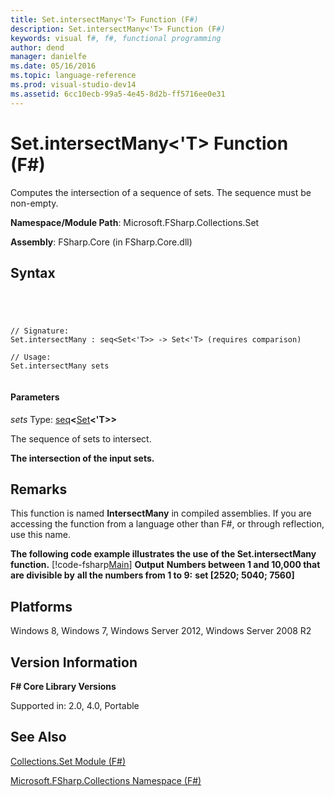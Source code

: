 ```yaml
---
title: Set.intersectMany<'T> Function (F#)
description: Set.intersectMany<'T> Function (F#)
keywords: visual f#, f#, functional programming
author: dend
manager: danielfe
ms.date: 05/16/2016
ms.topic: language-reference
ms.prod: visual-studio-dev14
ms.assetid: 6cc10ecb-99a5-4e45-8d2b-ff5716ee0e31 
---
```


# Set.intersectMany<'T> Function (F#)

Computes the intersection of a sequence of sets. The sequence must be non-empty.

**Namespace/Module Path**: Microsoft.FSharp.Collections.Set

**Assembly**: FSharp.Core (in FSharp.Core.dll)


## Syntax



```




// Signature:
Set.intersectMany : seq<Set<'T>> -> Set<'T> (requires comparison)

// Usage:
Set.intersectMany sets


```





#### Parameters
*sets*
Type: [seq](http://msdn.microsoft.com/en-us/library/2f0c87c6-8a0d-4d33-92a6-10d1d037ce75)**&lt;**[Set](http://msdn.microsoft.com/en-us/library/50cebdce-0cd7-4c5c-8ebc-f3a9e90b38d8)**&lt;'T&gt;&gt;**


The sequence of sets to intersect.



**The intersection of the input sets.**
## Remarks
This function is named **IntersectMany** in compiled assemblies. If you are accessing the function from a language other than F#, or through reflection, use this name.

**The following code example illustrates the use of the Set.intersectMany function.**
[!code-fsharp[Main](snippets/fssets/snippet5.fs)]
**Output**
**Numbers between 1 and 10,000 that are divisible by**
**all the numbers from 1 to 9:**
**set [2520; 5040; 7560]**
## Platforms
Windows 8, Windows 7, Windows Server 2012, Windows Server 2008 R2


## Version Information
**F# Core Library Versions**

Supported in: 2.0, 4.0, Portable




## See Also
[Collections.Set Module &#40;F&#35;&#41;](Collections.Set-Module-%5BFSharp%5D.md)

[Microsoft.FSharp.Collections Namespace &#40;F&#35;&#41;](Microsoft.FSharp.Collections-Namespace-%5BFSharp%5D.md)

